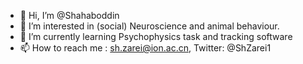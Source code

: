 - 👋 Hi, I’m @Shahaboddin
- 👀 I’m interested in (social) Neuroscience and animal behaviour.
- 🌱 I’m currently learning Psychophysics task and tracking software
- 📫 How to reach me : sh.zarei@ion.ac.cn,  Twitter: @ShZarei1

<!---
Shahaboddin/Shahaboddin is a ✨ special ✨ repository because its `README.md` (this file) appears on your GitHub profile.
You can click the Preview link to take a look at your changes.
--->
